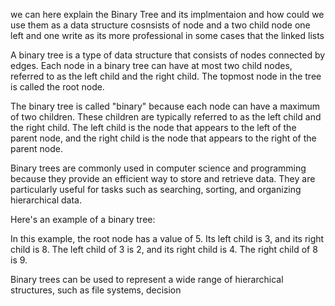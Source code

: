 we can here explain the Binary Tree and its implmentaion and how could we use them as a data structure cosnsists of node and a two child node one left and one write as its more professional in some cases that the linked lists 


A binary tree is a type of data structure that consists of nodes connected by edges. Each node in a binary tree can have at most two child nodes, referred to as the left child and the right child. The topmost node in the tree is called the root node.

The binary tree is called "binary" because each node can have a maximum of two children. These children are typically referred to as the left child and the right child. The left child is the node that appears to the left of the parent node, and the right child is the node that appears to the right of the parent node.

Binary trees are commonly used in computer science and programming because they provide an efficient way to store and retrieve data. They are particularly useful for tasks such as searching, sorting, and organizing hierarchical data.

Here's an example of a binary tree:

In this example, the root node has a value of 5. Its left child is 3, and its right child is 8. The left child of 3 is 2, and its right child is 4. The right child of 8 is 9.

Binary trees can be used to represent a wide range of hierarchical structures, such as file systems, decision